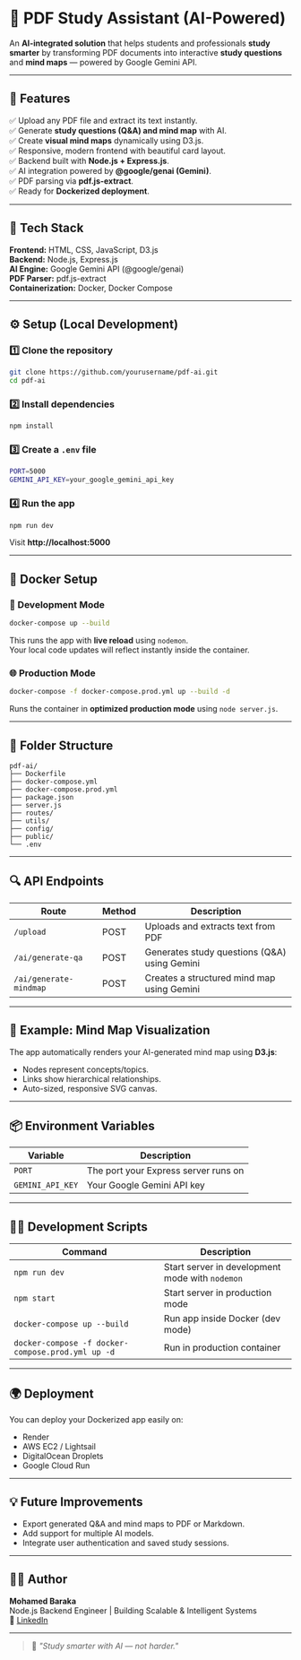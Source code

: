 # 📘 PDF Study Assistant (AI-Powered)

An **AI-integrated solution** that helps students and professionals **study smarter** by transforming PDF documents into interactive **study questions** and **mind maps** — powered by Google Gemini API.

---

## 🚀 Features

✅ Upload any PDF file and extract its text instantly.  
✅ Generate **study questions (Q&A) and mind map** with AI.  
✅ Create **visual mind maps** dynamically using D3.js.  
✅ Responsive, modern frontend with beautiful card layout.  
✅ Backend built with **Node.js + Express.js**.  
✅ AI integration powered by **@google/genai (Gemini)**.  
✅ PDF parsing via **pdf.js-extract**.  
✅ Ready for **Dockerized deployment**.

---

## 🧩 Tech Stack

**Frontend:** HTML, CSS, JavaScript, D3.js  
**Backend:** Node.js, Express.js  
**AI Engine:** Google Gemini API (@google/genai)  
**PDF Parser:** pdf.js-extract  
**Containerization:** Docker, Docker Compose

---

## ⚙️ Setup (Local Development)

### 1️⃣ Clone the repository

```bash
git clone https://github.com/yourusername/pdf-ai.git
cd pdf-ai
```

### 2️⃣ Install dependencies

```bash
npm install
```

### 3️⃣ Create a `.env` file

```bash
PORT=5000
GEMINI_API_KEY=your_google_gemini_api_key
```

### 4️⃣ Run the app

```bash
npm run dev
```

Visit **http://localhost:5000**

---

## 🐳 Docker Setup

### 🧱 Development Mode

```bash
docker-compose up --build
```

This runs the app with **live reload** using `nodemon`.  
Your local code updates will reflect instantly inside the container.

### 🌐 Production Mode

```bash
docker-compose -f docker-compose.prod.yml up --build -d
```

Runs the container in **optimized production mode** using `node server.js`.

---

## 📂 Folder Structure

```
pdf-ai/
├── Dockerfile
├── docker-compose.yml
├── docker-compose.prod.yml
├── package.json
├── server.js
├── routes/
├── utils/
├── config/
├── public/
└── .env
```

---

## 🔍 API Endpoints

| Route                  | Method | Description                                  |
| ---------------------- | ------ | -------------------------------------------- |
| `/upload`              | POST   | Uploads and extracts text from PDF           |
| `/ai/generate-qa`      | POST   | Generates study questions (Q&A) using Gemini |
| `/ai/generate-mindmap` | POST   | Creates a structured mind map using Gemini   |

---

## 🧠 Example: Mind Map Visualization

The app automatically renders your AI-generated mind map using **D3.js**:

- Nodes represent concepts/topics.
- Links show hierarchical relationships.
- Auto-sized, responsive SVG canvas.

---

## 📦 Environment Variables

| Variable         | Description                          |
| ---------------- | ------------------------------------ |
| `PORT`           | The port your Express server runs on |
| `GEMINI_API_KEY` | Your Google Gemini API key           |

---

## 🧑‍💻 Development Scripts

| Command                                           | Description                                     |
| ------------------------------------------------- | ----------------------------------------------- |
| `npm run dev`                                     | Start server in development mode with `nodemon` |
| `npm start`                                       | Start server in production mode                 |
| `docker-compose up --build`                       | Run app inside Docker (dev mode)                |
| `docker-compose -f docker-compose.prod.yml up -d` | Run in production container                     |

---

## 🌍 Deployment

You can deploy your Dockerized app easily on:

- Render
- AWS EC2 / Lightsail
- DigitalOcean Droplets
- Google Cloud Run

---

## 💡 Future Improvements

- Export generated Q&A and mind maps to PDF or Markdown.
- Add support for multiple AI models.
- Integrate user authentication and saved study sessions.

---

## 👨‍💻 Author

**Mohamed Baraka**  
Node.js Backend Engineer | Building Scalable & Intelligent Systems  
🔗 [LinkedIn](https://linkedin.com/in/mohamed-ahmed-367085390)

---

> 🚀 _"Study smarter with AI — not harder."_
